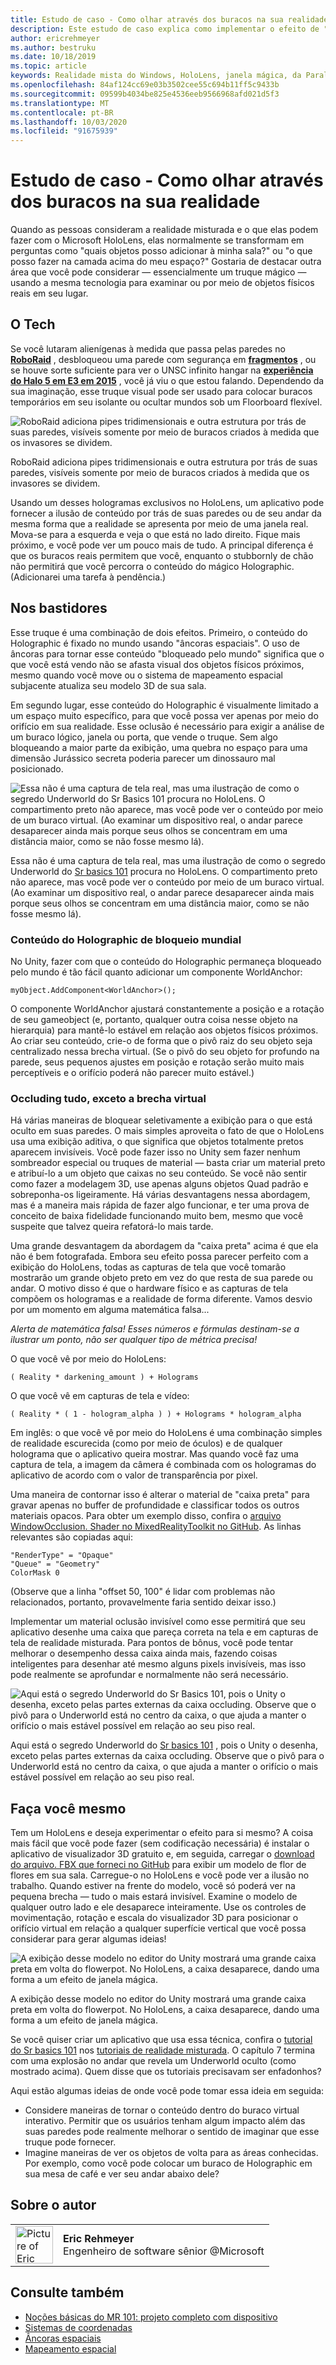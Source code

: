 ```yaml
---
title: Estudo de caso - Como olhar através dos buracos na sua realidade
description: Este estudo de caso explica como implementar o efeito de "janela mágica" no HoloLens, permitindo que o usuário veja por trás das paredes, sob o andar e em aberturas virtuais dentro de seu ambiente real.
author: ericrehmeyer
ms.author: bestruku
ms.date: 10/18/2019
ms.topic: article
keywords: Realidade mista do Windows, HoloLens, janela mágica, da Parallax
ms.openlocfilehash: 84af124cc69e03b3502cee55c694b11ff5c9433b
ms.sourcegitcommit: 09599b4034be825e4536eeb9566968afd021d5f3
ms.translationtype: MT
ms.contentlocale: pt-BR
ms.lasthandoff: 10/03/2020
ms.locfileid: "91675939"
---
```

# <a name="case-study---looking-through-holes-in-your-reality"></a>Estudo de caso - Como olhar através dos buracos na sua realidade

Quando as pessoas consideram a realidade misturada e o que elas podem fazer com o Microsoft HoloLens, elas normalmente se transformam em perguntas como "quais objetos posso adicionar à minha sala?" ou "o que posso fazer na camada acima do meu espaço?" Gostaria de destacar outra área que você pode considerar — essencialmente um truque mágico — usando a mesma tecnologia para examinar ou por meio de objetos físicos reais em seu lugar.

## <a name="the-tech"></a>O Tech

Se você lutaram alienígenas à medida que passa pelas paredes no **[RoboRaid](https://www.youtube.com/watch?v=Hf9qkURqtbM)** , desbloqueou uma parede com segurança em **[fragmentos](case-study-creating-an-immersive-experience-in-fragments.md)** , ou se houve sorte suficiente para ver o UNSC infinito hangar na **[experiência do Halo 5 em E3 em 2015](https://www.youtube.com/watch?v=QDw5QjDtFy8)** , você já viu o que estou falando. Dependendo da sua imaginação, esse truque visual pode ser usado para colocar buracos temporários em seu isolante ou ocultar mundos sob um Floorboard flexível.

![RoboRaid adiciona pipes tridimensionais e outra estrutura por trás de suas paredes, visíveis somente por meio de buracos criados à medida que os invasores se dividem.](../develop/unity/images/roboraid-640px.png)

RoboRaid adiciona pipes tridimensionais e outra estrutura por trás de suas paredes, visíveis somente por meio de buracos criados à medida que os invasores se dividem.

Usando um desses hologramas exclusivos no HoloLens, um aplicativo pode fornecer a ilusão de conteúdo por trás de suas paredes ou de seu andar da mesma forma que a realidade se apresenta por meio de uma janela real. Mova-se para a esquerda e veja o que está no lado direito. Fique mais próximo, e você pode ver um pouco mais de tudo. A principal diferença é que os buracos reais permitem que você, enquanto o stubbornly de chão não permitirá que você percorra o conteúdo do mágico Holographic. (Adicionarei uma tarefa à pendência.)

## <a name="behind-the-scenes"></a>Nos bastidores

Esse truque é uma combinação de dois efeitos. Primeiro, o conteúdo do Holographic é fixado no mundo usando "âncoras espaciais". O uso de âncoras para tornar esse conteúdo "bloqueado pelo mundo" significa que o que você está vendo não se afasta visual dos objetos físicos próximos, mesmo quando você move ou o sistema de mapeamento espacial subjacente atualiza seu modelo 3D de sua sala.

Em segundo lugar, esse conteúdo do Holographic é visualmente limitado a um espaço muito específico, para que você possa ver apenas por meio do orifício em sua realidade. Esse oclusão é necessário para exigir a análise de um buraco lógico, janela ou porta, que vende o truque. Sem algo bloqueando a maior parte da exibição, uma quebra no espaço para uma dimensão Jurássico secreta poderia parecer um dinossauro mal posicionado.

![Essa não é uma captura de tela real, mas uma ilustração de como o segredo Underworld do Sr Basics 101 procura no HoloLens. O compartimento preto não aparece, mas você pode ver o conteúdo por meio de um buraco virtual. (Ao examinar um dispositivo real, o andar parece desaparecer ainda mais porque seus olhos se concentram em uma distância maior, como se não fosse mesmo lá).](images/origamiholecomposited-640px.png)

Essa não é uma captura de tela real, mas uma ilustração de como o segredo Underworld do [Sr basics 101](../develop/unity/tutorials/holograms-101.md) procura no HoloLens. O compartimento preto não aparece, mas você pode ver o conteúdo por meio de um buraco virtual. (Ao examinar um dispositivo real, o andar parece desaparecer ainda mais porque seus olhos se concentram em uma distância maior, como se não fosse mesmo lá).

### <a name="world-locking-holographic-content"></a>Conteúdo do Holographic de bloqueio mundial

No Unity, fazer com que o conteúdo do Holographic permaneça bloqueado pelo mundo é tão fácil quanto adicionar um componente WorldAnchor:

```
myObject.AddComponent<WorldAnchor>();
```

O componente WorldAnchor ajustará constantemente a posição e a rotação de seu gameobject (e, portanto, qualquer outra coisa nesse objeto na hierarquia) para mantê-lo estável em relação aos objetos físicos próximos. Ao criar seu conteúdo, crie-o de forma que o pivô raiz do seu objeto seja centralizado nessa brecha virtual. (Se o pivô do seu objeto for profundo na parede, seus pequenos ajustes em posição e rotação serão muito mais perceptíveis e o orifício poderá não parecer muito estável.)

### <a name="occluding-everything-but-the-virtual-hole"></a>Occluding tudo, exceto a brecha virtual

Há várias maneiras de bloquear seletivamente a exibição para o que está oculto em suas paredes. O mais simples aproveita o fato de que o HoloLens usa uma exibição aditiva, o que significa que objetos totalmente pretos aparecem invisíveis. Você pode fazer isso no Unity sem fazer nenhum sombreador especial ou truques de material — basta criar um material preto e atribuí-lo a um objeto que caixas no seu conteúdo. Se você não sentir como fazer a modelagem 3D, use apenas alguns objetos Quad padrão e sobreponha-os ligeiramente. Há várias desvantagens nessa abordagem, mas é a maneira mais rápida de fazer algo funcionar, e ter uma prova de conceito de baixa fidelidade funcionando muito bem, mesmo que você suspeite que talvez queira refatorá-lo mais tarde.

Uma grande desvantagem da abordagem da "caixa preta" acima é que ela não é bem fotografada. Embora seu efeito possa parecer perfeito com a exibição do HoloLens, todas as capturas de tela que você tomarão mostrarão um grande objeto preto em vez do que resta de sua parede ou andar. O motivo disso é que o hardware físico e as capturas de tela compõem os hologramas e a realidade de forma diferente. Vamos desvio por um momento em alguma matemática falsa...

*Alerta de matemática falsa! Esses números e fórmulas destinam-se a ilustrar um ponto, não ser qualquer tipo de métrica precisa!*

O que você vê por meio do HoloLens:

```
( Reality * darkening_amount ) + Holograms
```

O que você vê em capturas de tela e vídeo:

```
( Reality * ( 1 - hologram_alpha ) ) + Holograms * hologram_alpha
```

Em inglês: o que você vê por meio do HoloLens é uma combinação simples de realidade escurecida (como por meio de óculos) e de qualquer holograma que o aplicativo queira mostrar. Mas quando você faz uma captura de tela, a imagem da câmera é combinada com os hologramas do aplicativo de acordo com o valor de transparência por pixel.

Uma maneira de contornar isso é alterar o material de "caixa preta" para gravar apenas no buffer de profundidade e classificar todos os outros materiais opacos. Para obter um exemplo disso, confira o [arquivo WindowOcclusion. Shader no MixedRealityToolkit no GitHub](https://github.com/Microsoft/MixedRealityToolkit-Unity/blob/htk_release/Assets/HoloToolkit/Common/Shaders/WindowOcclusion.shader). As linhas relevantes são copiadas aqui:

```
"RenderType" = "Opaque"
"Queue" = "Geometry"
ColorMask 0
```

(Observe que a linha "offset 50, 100" é lidar com problemas não relacionados, portanto, provavelmente faria sentido deixar isso.)

Implementar um material oclusão invisível como esse permitirá que seu aplicativo desenhe uma caixa que pareça correta na tela e em capturas de tela de realidade misturada. Para pontos de bônus, você pode tentar melhorar o desempenho dessa caixa ainda mais, fazendo coisas inteligentes para desenhar até mesmo alguns pixels invisíveis, mas isso pode realmente se aprofundar e normalmente não será necessário.

![Aqui está o segredo Underworld do Sr Basics 101, pois o Unity o desenha, exceto pelas partes externas da caixa occluding. Observe que o pivô para o Underworld está no centro da caixa, o que ajuda a manter o orifício o mais estável possível em relação ao seu piso real.](images/underworld-occluded-640px.png)

Aqui está o segredo Underworld do [Sr basics 101](../develop/unity/tutorials/holograms-101.md) , pois o Unity o desenha, exceto pelas partes externas da caixa occluding. Observe que o pivô para o Underworld está no centro da caixa, o que ajuda a manter o orifício o mais estável possível em relação ao seu piso real.

## <a name="do-it-yourself"></a>Faça você mesmo

Tem um HoloLens e deseja experimentar o efeito para si mesmo? A coisa mais fácil que você pode fazer (sem codificação necessária) é instalar o aplicativo de visualizador 3D gratuito e, em seguida, carregar o [download do arquivo. FBX que forneci no GitHub](https://github.com/Microsoft/HolographicAcademy/tree/CaseStudy-MagicWindow/MagicWindow) para exibir um modelo de flor de flores em sua sala. Carregue-o no HoloLens e você pode ver a ilusão no trabalho. Quando estiver na frente do modelo, você só poderá ver na pequena brecha — tudo o mais estará invisível. Examine o modelo de qualquer outro lado e ele desaparece inteiramente. Use os controles de movimentação, rotação e escala do visualizador 3D para posicionar o orifício virtual em relação a qualquer superfície vertical que você possa considerar para gerar algumas ideias!

![A exibição desse modelo no editor do Unity mostrará uma grande caixa preta em volta do flowerpot. No HoloLens, a caixa desaparece, dando uma forma a um efeito de janela mágica.](images/magicwindowflowerpotineditor.png)

A exibição desse modelo no editor do Unity mostrará uma grande caixa preta em volta do flowerpot. No HoloLens, a caixa desaparece, dando uma forma a um efeito de janela mágica.

Se você quiser criar um aplicativo que usa essa técnica, confira o [tutorial do Sr basics 101](../develop/unity/tutorials/holograms-101.md) nos [tutoriais de realidade misturada](../develop/unity/tutorials.md). O capítulo 7 termina com uma explosão no andar que revela um Underworld oculto (como mostrado acima). Quem disse que os tutoriais precisavam ser enfadonhos?

Aqui estão algumas ideias de onde você pode tomar essa ideia em seguida:
* Considere maneiras de tornar o conteúdo dentro do buraco virtual interativo. Permitir que os usuários tenham algum impacto além das suas paredes pode realmente melhorar o sentido de imaginar que esse truque pode fornecer.
* Imagine maneiras de ver os objetos de volta para as áreas conhecidas. Por exemplo, como você pode colocar um buraco de Holographic em sua mesa de café e ver seu andar abaixo dele?

## <a name="about-the-author"></a>Sobre o autor

<table style="border-collapse:collapse">
<tr>
<td style="border-style: none" width="60px"><img alt="Picture of Eric Rehmeyer" width="60" height="60" src="images/genericusertile.jpg"></td>
<td style="border-style: none"><b>Eric Rehmeyer</b><br>Engenheiro de software sênior @Microsoft</td>
</tr>
</table>

## <a name="see-also"></a>Consulte também
* [Noções básicas do MR 101: projeto completo com dispositivo](../develop/unity/tutorials/holograms-101.md)
* [Sistemas de coordenadas](../design/coordinate-systems.md)
* [Âncoras espaciais](../design/spatial-anchors.md)
* [Mapeamento espacial](../design/spatial-mapping.md)

